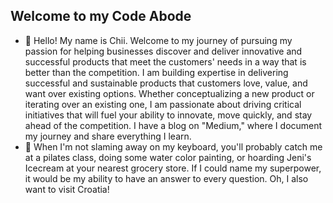 ## Welcome to my Code Abode 
- 👋 Hello! My name is Chii. Welcome to my journey of pursuing my passion for helping businesses discover and deliver innovative and successful products that meet the customers' needs in a way that is better than the competition. I am building expertise in delivering successful and sustainable products that customers love, value, and want over existing options. Whether conceptualizing a new product or iterating over an existing one, I am passionate about driving critical initiatives that will fuel your ability to innovate, move quickly, and stay ahead of the competition. I have a blog on "Medium," where I document my journey and share everything I learn. 
- 🌱 When I'm not slaming away on my keyboard, you'll probably catch me at a pilates class, doing some water color painting, or hoarding Jeni's Icecream at your nearest grocery store. If I could name my superpower, it would be my ability to have an answer to every question. Oh, I also want to visit Croatia!


<!---
cenwachukwu/cenwachukwu is a ✨ special ✨ repository because its `README.md` (this file) appears on your GitHub profile.
You can click the Preview link to take a look at your changes.
--->
